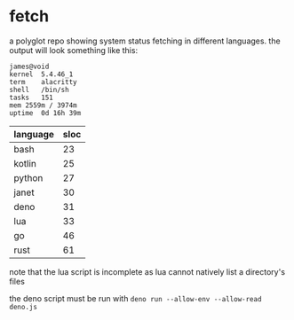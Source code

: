 # fetch
a polyglot repo showing system status fetching in different languages. the output will look something like this:

```
james@void
kernel	5.4.46_1
term	alacritty
shell	/bin/sh
tasks	151
mem	2559m / 3974m
uptime	0d 16h 39m
```

| language | sloc |
| - | - |
| bash | 23 |
| kotlin | 25 |
| python | 27 |
| janet | 30 |
| deno | 31 |
| lua | 33 |
| go | 46 |
| rust | 61 |

note that the lua script is incomplete as lua cannot natively list a directory's files

the deno script must be run with `deno run --allow-env --allow-read deno.js`
